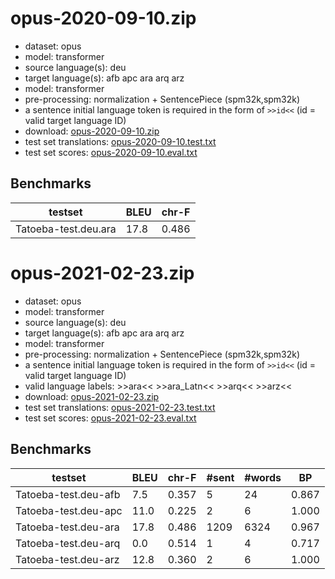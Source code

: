 # opus-2020-09-10.zip

* dataset: opus
* model: transformer
* source language(s): deu
* target language(s): afb apc ara arq arz
* model: transformer
* pre-processing: normalization + SentencePiece (spm32k,spm32k)
* a sentence initial language token is required in the form of `>>id<<` (id = valid target language ID)
* download: [opus-2020-09-10.zip](https://object.pouta.csc.fi/Tatoeba-MT-models/deu-ara/opus-2020-09-10.zip)
* test set translations: [opus-2020-09-10.test.txt](https://object.pouta.csc.fi/Tatoeba-MT-models/deu-ara/opus-2020-09-10.test.txt)
* test set scores: [opus-2020-09-10.eval.txt](https://object.pouta.csc.fi/Tatoeba-MT-models/deu-ara/opus-2020-09-10.eval.txt)

## Benchmarks

| testset               | BLEU  | chr-F |
|-----------------------|-------|-------|
| Tatoeba-test.deu.ara 	| 17.8 	| 0.486 |






# opus-2021-02-23.zip

* dataset: opus
* model: transformer
* source language(s): deu
* target language(s): afb apc ara arq arz
* model: transformer
* pre-processing: normalization + SentencePiece (spm32k,spm32k)
* a sentence initial language token is required in the form of `>>id<<` (id = valid target language ID)
* valid language labels: >>ara<< >>ara_Latn<< >>arq<< >>arz<<
* download: [opus-2021-02-23.zip](https://object.pouta.csc.fi/Tatoeba-MT-models/deu-ara/opus-2021-02-23.zip)
* test set translations: [opus-2021-02-23.test.txt](https://object.pouta.csc.fi/Tatoeba-MT-models/deu-ara/opus-2021-02-23.test.txt)
* test set scores: [opus-2021-02-23.eval.txt](https://object.pouta.csc.fi/Tatoeba-MT-models/deu-ara/opus-2021-02-23.eval.txt)

## Benchmarks

| testset | BLEU  | chr-F | #sent | #words | BP |
|---------|-------|-------|-------|--------|----|
| Tatoeba-test.deu-afb 	| 7.5 	| 0.357 	| 5 	| 24 	| 0.867 |
| Tatoeba-test.deu-apc 	| 11.0 	| 0.225 	| 2 	| 6 	| 1.000 |
| Tatoeba-test.deu-ara 	| 17.8 	| 0.486 	| 1209 	| 6324 	| 0.967 |
| Tatoeba-test.deu-arq 	| 0.0 	| 0.514 	| 1 	| 4 	| 0.717 |
| Tatoeba-test.deu-arz 	| 12.8 	| 0.360 	| 2 	| 6 	| 1.000 |


